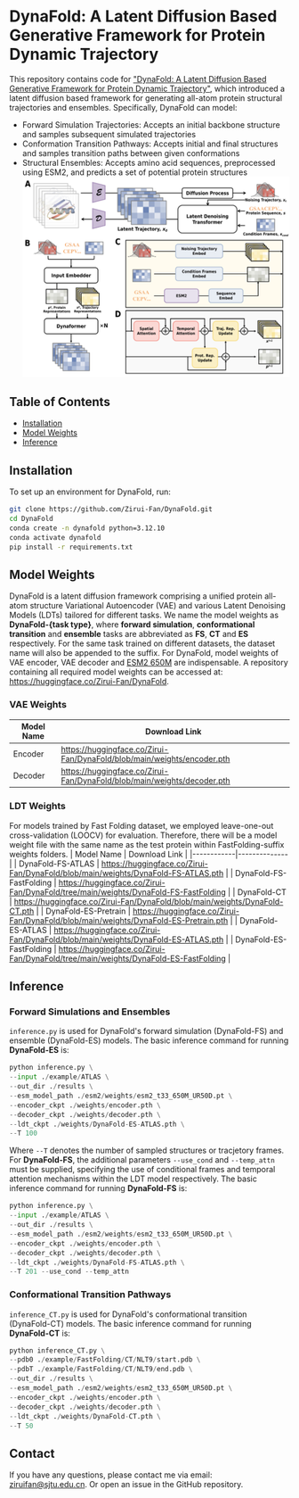 # DynaFold: A Latent Diffusion Based Generative Framework for Protein Dynamic Trajectory

This repository contains code for ["DynaFold: A Latent Diffusion Based Generative Framework for Protein Dynamic Trajectory"](https://www.biorxiv.org/content/10.1101/2025.09.14.676071), which introduced a latent diffusion based framework for generating all-atom protein structural trajectories and ensembles. Specifically, DynaFold can model:
- Forward Simulation Trajectories: Accepts an initial backbone structure and samples subsequent simulated trajectories
- Conformation Transition Pathways: Accepts initial and final structures and samples transition paths between given conformations
- Structural Ensembles: Accepts amino acid sequences, preprocessed using ESM2, and predicts a set of potential protein structures
![Main Figure](assert/main.jpg)

## Table of Contents

- [Installation](#installation)
- [Model Weights](#model-weights)
- [Inference](#inference)

## Installation

To set up an environment for DynaFold, run:
```bash
git clone https://github.com/Zirui-Fan/DynaFold.git
cd DynaFold
conda create -n dynafold python=3.12.10
conda activate dynafold
pip install -r requirements.txt
```

## Model Weights

DynaFold is a latent diffusion framework comprising a unified protein all-atom structure Variational Autoencoder (VAE) and various Latent Denoising Models (LDTs) tailored for different tasks. We name the model weights as **DynaFold-{task type}**, where **forward simulation**, **conformational transition** and **ensemble** tasks are abbreviated as **FS**, **CT** and **ES** respectively. For the same task trained on different datasets, the dataset name will also be appended to the suffix. For DynaFold, model weights of VAE encoder, VAE decoder and [ESM2 650M](https://github.com/facebookresearch/esm) are indispensable. A repository containing all required model weights can be accessed at: https://huggingface.co/Zirui-Fan/DynaFold.

### VAE Weights
| Model Name | Download Link |
|------------|--------------|
| Encoder | https://huggingface.co/Zirui-Fan/DynaFold/blob/main/weights/encoder.pth |
| Decoder | https://huggingface.co/Zirui-Fan/DynaFold/blob/main/weights/decoder.pth |
### LDT Weights
For models trained by Fast Folding dataset, we employed leave-one-out cross-validation (LOOCV) for evaluation. Therefore, there will be a model weight file with the same name as the test protein within FastFolding-suffix weights folders.
| Model Name | Download Link |
|------------|--------------|
| DynaFold-FS-ATLAS | https://huggingface.co/Zirui-Fan/DynaFold/blob/main/weights/DynaFold-FS-ATLAS.pth |
| DynaFold-FS-FastFolding | https://huggingface.co/Zirui-Fan/DynaFold/tree/main/weights/DynaFold-FS-FastFolding |
| DynaFold-CT | https://huggingface.co/Zirui-Fan/DynaFold/blob/main/weights/DynaFold-CT.pth |
| DynaFold-ES-Pretrain | https://huggingface.co/Zirui-Fan/DynaFold/blob/main/weights/DynaFold-ES-Pretrain.pth |
| DynaFold-ES-ATLAS | https://huggingface.co/Zirui-Fan/DynaFold/blob/main/weights/DynaFold-ES-ATLAS.pth |
| DynaFold-ES-FastFolding | https://huggingface.co/Zirui-Fan/DynaFold/tree/main/weights/DynaFold-ES-FastFolding |
## Inference
### Forward Simulations and Ensembles

`inference.py` is used for DynaFold's forward simulation (DynaFold-FS) and ensemble (DynaFold-ES) models. The basic inference command for running **DynaFold-ES** is:
```python
python inference.py \
--input ./example/ATLAS \
--out_dir ./results \
--esm_model_path ./esm2/weights/esm2_t33_650M_UR50D.pt \
--encoder_ckpt ./weights/encoder.pth \
--decoder_ckpt ./weights/decoder.pth \
--ldt_ckpt ./weights/DynaFold-ES-ATLAS.pth \
--T 100
```
Where `--T` denotes the number of sampled structures or tracjetory frames. For **DynaFold-FS**, the additional parameters `--use_cond` and `--temp_attn` must be supplied, specifying the use of conditional frames and temporal attention mechanisms within the LDT model respectively. The basic inference command for running **DynaFold-FS** is:
```python
python inference.py \
--input ./example/ATLAS \
--out_dir ./results \
--esm_model_path ./esm2/weights/esm2_t33_650M_UR50D.pt \
--encoder_ckpt ./weights/encoder.pth \
--decoder_ckpt ./weights/decoder.pth \
--ldt_ckpt ./weights/DynaFold-FS-ATLAS.pth \
--T 201 --use_cond --temp_attn
```

### Conformational Transition Pathways

`inference_CT.py` is used for DynaFold's conformational transition (DynaFold-CT) models. The basic inference command for running **DynaFold-CT** is:
```python
python inference_CT.py \
--pdb0 ./example/FastFolding/CT/NLT9/start.pdb \
--pdbT ./example/FastFolding/CT/NLT9/end.pdb \
--out_dir ./results \
--esm_model_path ./esm2/weights/esm2_t33_650M_UR50D.pt \
--encoder_ckpt ./weights/encoder.pth \
--decoder_ckpt ./weights/decoder.pth \
--ldt_ckpt ./weights/DynaFold-CT.pth \
--T 50
```

## Contact
If you have any questions, please contact me via email: ziruifan@sjtu.edu.cn. Or open an issue in the GitHub repository.
